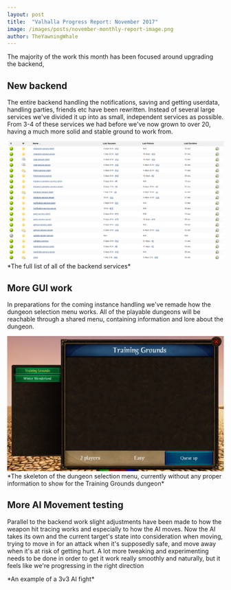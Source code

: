 ```yaml
---
layout: post
title:  "Valhalla Progress Report: November 2017"
image: /images/posts/november-monthly-report-image.png
author: TheYawningWhale
---
```


The majority of the work this month has been focused around upgrading the backend,

<!--excerpt_separator-->

<div class="clear" ></div>

## New backend

The entire backend handling the notifications, saving and getting userdata, handling parties, friends etc have been rewritten. Instead of several large services we've divided it up into as small, independent services as possible. From 3-4 of these services we had before we've now grown to over 20, having a much more solid and stable ground to work from.

<img class="full" src="/images/posts/november2.png" />
*The full list of all of the backend services*

## More GUI work

In preparations for the coming instance handling we've remade how the dungeon selection menu works. All of the playable dungeons will be reachable through a shared menu, containing information and lore about the dungeon.

<img class="full" src="/images/posts/november1.png" />
*The skeleton of the dungeon selection menu, currently without any proper information to show for the Training Grounds dungeon*

## More AI Movement testing 

Parallel to the backend work slight adjustments have been made to how the weapon hit tracing works and especially to how the AI moves. Now the AI takes its own and the current target's state into consideration when moving, trying to move in for an attack when it's supposedly safe, and move away when it's at risk of getting hurt. A lot more tweaking and experimenting needs to be done in order to get it work really smoothly and naturally, but it feels like we're progressing in the right direction

<div class="youtube" data-id="oIumkywnHTM"></div>
*An example of a 3v3 AI fight*